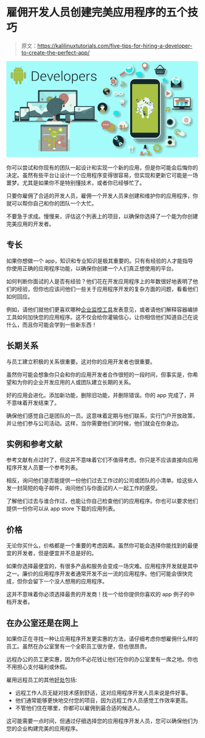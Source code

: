 # 雇佣开发人员创建完美应用程序的五个技巧

> 原文：<https://kalilinuxtutorials.com/five-tips-for-hiring-a-developer-to-create-the-perfect-app/>

[![Five Tips for Hiring a Developer to Create the Perfect App](img/78116e2764a9508a9fd1b72d76eaf003.png "Five Tips for Hiring a Developer to Create the Perfect App")](https://1.bp.blogspot.com/-ptkx2rwqPhU/Xd4E_sFr1JI/AAAAAAAAF34/ABDOqqeia7QF9vssxve4fHXFLaXfhszaQCLcBGAsYHQ/s1600/OHrhP1574831707.png)

你可以尝试和你现有的团队一起设计和实现一个新的应用，但是你可能会后悔你的决定。虽然有些平台让设计一个应用程序变得很容易，但实现和更新它可能是一场噩梦。尤其是如果你不是特别懂技术，或者你已经够忙了。

只要你雇佣了合适的开发人员，雇佣一个开发人员来创建和维护你的应用程序，你就可以帮你自己和你的团队一个大忙。

不要急于求成。慢慢来，评估这个列表上的项目，以确保你选择了一个能为你创建完美应用的开发者。

## **专长**

如果你想做一个 app，知识和专业知识是极其重要的。只有有经验的人才能指导你使用正确的应用程序功能，以确保你创建一个人们真正想使用的平台。

如何判断你面试的人是否有经验？他们花在开发应用程序上的年数很好地表明了他们的经验，但你也应该问他们一些关于应用程序开发的复杂方面的问题，看看他们如何回应。

例如，请他们就他们更喜欢哪种[企业监控工具](https://blog.overops.com/appdynamics-vs-dynatrace-battle-of-the-enterprise-monitoring-giants/)发表意见，或者请他们解释容器编排工具如何加快您的应用程序。这不仅会给你灌输信心，让你相信他们知道自己在说什么，而且你可能会学到一些新东西！

## **长期关系**

与员工建立积极的关系很重要。这对你的应用开发者也很重要。

虽然你可能会想象你只会和你的应用开发者合作很短的一段时间，但事实是，你希望和为你的企业开发应用的人或团队建立长期的关系。

好的应用会进化。添加新功能，删除旧功能，并删除错误。你的 app 完成了，并不意味着开发结束了。

确保他们感觉自己是团队的一员。这意味着定期与他们联系，实行门户开放政策，并让他们参与公司活动。这样，当你需要他们的时候，他们就会在你身边。

## **实例和参考文献**

参考文献有点过时了，但这并不意味着它们不值得考虑。你只是不应该直接向应用程序开发人员要一个参考列表。

相反，询问他们是否能提供一份他们过去工作过的公司或团队的小清单。给这些人发一封简短的电子邮件，询问他们与你面试的人一起工作的感受。

了解他们过去与谁合作过，也能让你自己检查他们的应用程序。你也可以要求他们提供一份你可以从 app store 下载的应用列表。

## **价格**

无论你买什么，价格都是一个重要的考虑因素。虽然你可能会选择你能找到的最便宜的开发者，但是便宜并不总是好的。

如果你选择最便宜的，有很多产品和服务会变成一场灾难。应用程序开发就是其中之一。廉价的应用程序开发者通常开发不出一流的应用程序。他们可能会很快完成，但你会留下一个没人想用的应用程序。

这并不意味着你必须选择最贵的开发商！找一个给你提供你喜欢的 app 例子的中档开发者。

## **在办公室还是在网上**

如果你正在寻找一种让应用程序开发更实惠的方法，请仔细考虑你想雇佣什么样的员工。虽然在办公室里有一个全职员工很方便，但也很昂贵。

远程办公的员工更实惠，因为你不必花钱让他们在你的办公室里有一席之地。你也不用担心支付福利或休假。

雇用远程员工的其他[好处](https://www.allbusiness.com/7-benefits-hiring-remote-workers-20988-1.html)包括:

*   远程工作人员无疑对技术感到舒适，这对应用程序开发人员来说是件好事。
*   他们通常能够更快地交付您的项目，因为远程工作人员感觉工作效率更高。
*   不管他们住在哪里，你都可以雇佣到最合适的候选人。

这可能需要一点时间，但通过仔细选择您的应用程序开发人员，您可以确保他们为您的企业构建完美的应用程序。